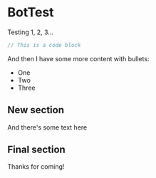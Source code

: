 # BotTest

Testing 1, 2, 3...

```java
// This is a code block
```

And then I have some more content with bullets:

  * One
  * Two 
  * Three

## New section

And there's some text here

## Final section

Thanks for coming!
